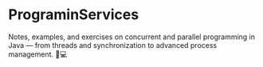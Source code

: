 # PrograminServices
Notes, examples, and exercises on concurrent and parallel programming in Java — from threads and synchronization to advanced process management. 🚀💻
